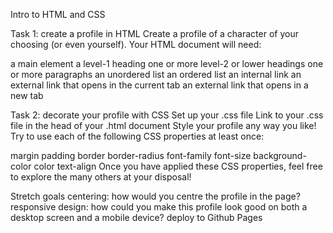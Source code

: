 Intro to HTML and CSS

Task 1: create a profile in HTML
Create a profile of a character of your choosing (or even yourself). Your HTML document will need:

a main element
a level-1 heading
one or more level-2 or lower headings
one or more paragraphs
an unordered list
an ordered list
an internal link
an external link that opens in the current tab
an external link that opens in a new tab

Task 2: 
decorate your profile with CSS
Set up your .css file
Link to your .css file in the head of your .html document
Style your profile any way you like!
Try to use each of the following CSS properties at least once:

margin
padding
border
border-radius
font-family
font-size
background-color
color
text-align
Once you have applied these CSS properties, feel free to explore the many others at your disposal!

Stretch goals
centering: how would you centre the profile in the page?
responsive design: how could you make this profile look good on both a desktop screen and a mobile device?
deploy to Github Pages
